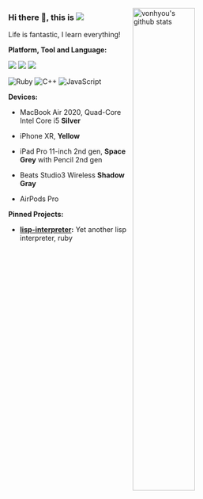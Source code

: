 <img align="right" alt="vonhyou's github stats" 
     width="50%" 
     src="https://github-readme-stats.vercel.app/api?username=vonhyou&count_private=true">
<!--
<img align="right" alt="vonhyou's codersrank chart" 
     width="50%" 
     src="https://cr-skills-chart-widget.azurewebsites.net/api/api?username=vonhyou">
-->
<!--
<img align="right" alt="vonhyou's most used lang" width="50%" src="https://github-readme-stats.vercel.app/api/top-langs/?username=vonhyou&layout=compact">
-->
### Hi there 👋, this is [![](https://img.shields.io/twitter/follow/vonhyou)](http://twitter.com/vonhyou) 
<!--
<a href="https://dev.to/vonhyou">
  <img src="https://d2fltix0v2e0sb.cloudfront.net/dev-badge.svg" alt="过期薯条同学's DEV Community Profile" height="30" width="30">
</a>
-->

Life is fantastic, I learn everything!

**Platform, Tool and Language:** 

[![](https://img.shields.io/badge/macOS-Big%20Sur-e94256?style=flat-square&logo=apple&logoColor=ffffff)](https://www.apple.com/macos/big-sur/)
[![](https://img.shields.io/badge/IDE-VSC-007ACC?style=flat-square&logo=Visual-Studio-Code&logoColor=ffffff)](https://code.visualstudio.com/)
[![](https://img.shields.io/badge/IDE-JetBrains-000000?style=flat-square&logo=JetBrains&logoColor=ffffff)](https://www.jetbrains.com)

<img alt="Ruby" src="https://img.shields.io/badge/Ruby-%23CC342D.svg?&style=flat-square&logo=ruby&logoColor=white"/> <!--<img alt="Rails" src="https://img.shields.io/badge/rails%20-%23CC0000.svg?&style=flat-square&logo=ruby-on-rails&logoColor=white"/>--> <img alt="C++" src="https://img.shields.io/badge/C++%20-%2300599C.svg?&style=flat-square&logo=C%2B%2B&ogoColor=white"/> <img alt="JavaScript" src="https://img.shields.io/badge/JavaScript%20-%23F7DF1E.svg?&style=flat-square&logo=javascript&logoColor=white"/> <!--<img alt="Swift" src="https://img.shields.io/badge/swift-%23FA7343.svg?&style=flat-square&logo=swift&logoColor=white"/> -->

**Devices:**

- MacBook Air 2020, Quad-Core Intel Core i5 **Silver**

- iPhone XR, **Yellow**

- iPad Pro 11-inch 2nd gen, **Space Grey** with Pencil 2nd gen

- Beats Studio3 Wireless **Shadow Gray**

- AirPods Pro

**Pinned Projects:**

- **[lisp-interpreter](https://github.com/vonhyou/lisp-interpreter):** Yet another lisp interpreter, ruby
